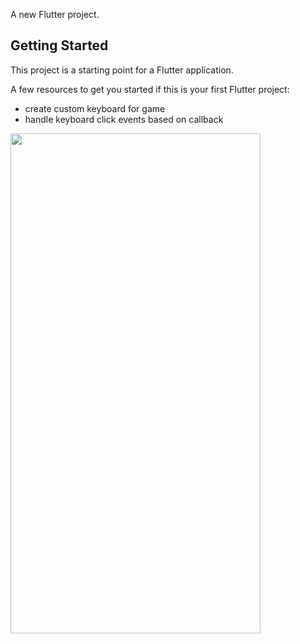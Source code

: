 
A new Flutter project.


## Getting Started

This project is a starting point for a Flutter application.

A few resources to get you started if this is your first Flutter project:

- create custom keyboard for game
- handle keyboard click events based on callback


<img src="https://github.com/kajalramnanii/custom_keyboard_flutter/assets/71245083/92779ec3-9c62-4fc0-9df9-79ba9bb7a989" width="400" height="800">



